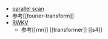 - [parallel scan](https://www.zhihu.com/question/27547892/answer/336421027)
- 参考[[fourier-transform]]
- [RWKV](https://github.com/BlinkDL/RWKV-LM)
  - 参考[[rnn]] [[transformer]] [[s4]]